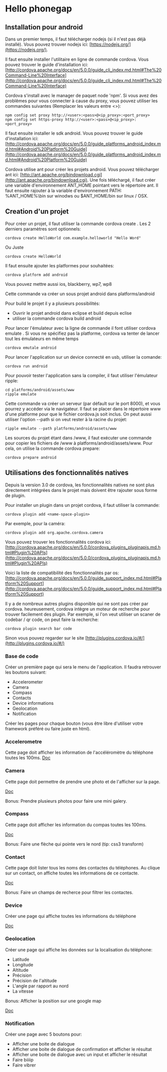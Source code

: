 Hello phonegap
==============

Installation pour android
-------------------------

Dans un premier temps, il faut télécharger nodejs (si il n'est pas déjà installé).
Vous pouvez trouver nodejs ici: [https://nodejs.org/](https://nodejs.org/).

Il faut ensuite installer l'utilitaire en ligne de commande cordova. Vous pouvez trouver le guide d'installation ici: [http://cordova.apache.org/docs/en/5.0.0/guide_cli_index.md.html#The%20Command-Line%20Interface](http://cordova.apache.org/docs/en/5.0.0/guide_cli_index.md.html#The%20Command-Line%20Interface)

Cordova s'install avec le manager de paquet node 'npm'. Si vous avez des problêmes pour vous connecter à cause du proxy, vous pouvez utiliser les commandes suivantes (Remplacer les valeurs entre <>):

    npm config set proxy http://<user>:<pass>@<ip_proxy>:<port_proxy>
    npm config set https-proxy http://<user>:<pass>@<ip_proxy>:<port_proxy>

Il faut ensuite installer le sdk android. Vous pouvez trouver le guide d'installation ici: [http://cordova.apache.org/docs/en/5.0.0/guide_platforms_android_index.md.html#Android%20Platform%20Guide](http://cordova.apache.org/docs/en/5.0.0/guide_platforms_android_index.md.html#Android%20Platform%20Guide)

Cordova utilise ant pour créer les projets android. Vous pouvez télécharger ant ici: [http://ant.apache.org/bindownload.cgi](http://ant.apache.org/bindownload.cgi).
Une fois téléchargé, il faut créer une variable d'environnement ANT_HOME pointant vers le répertoire ant. Il faut ensuite rajouter à la variable d'environnement PATH: %ANT_HOME%\bin sur winodws ou $ANT_HOME/bin sur linux / OSX.


Creation d'un projet
--------------------

Pour créer un projet, il faut utiliser la commande cordova create <directory> <namespace> <message>. Les 2 derniers paramètres sont optionnels:

    cordova create HelloWorld com.example.helloworld "Hello Word"
	
Ou Juste

	cordova create HelloWorld

Il faut ensuite ajouter les platformes pour souhaitées:

    cordova platform add android

Vous pouvez mettre aussi ios, blackberry, wp7, wp8

Cette commande va créer un sous projet android dans platforms/android

Pour build le projet il y a plusieurs possibilités:
- Ouvrir le projet android dans eclipse et build depuis eclise
- utiliser la commande cordova build android

Pour lancer l'émulateur avec la ligne de commande il font utiliser cordova emulate <platform>. Si vous ne spécifiez pas la platforme, cordova va tenter de lancer tout les émulateurs en même temps

    cordova emutale android

Pour lancer l'application sur un device connecté en usb, utiliser la comande:

    cordova run android

Pour pouvoir tester l'application sans la compiler, il faut utiliser l'émulateur ripple:

    cd platforms/android/assets/www
	ripple emulate

Cette commande va créer un serveur (par défault sur le port 8000), et vous pourrez y accéder via le navigateur. Il faut se placer dans le répertoire www d'une platforme pour que le fichier cordova.js soit inclus.
On peut aussi utiliser l'option --path si on veut rester à la racine du projet:

    ripple emulate --path platforms/android/assets/www

Les sources du projet étant dans /www, il faut exécuter une commande pour copier les fichiers de /www à platforms/android/assets/www. Pour cela, on utilise la commande cordova prepare:

    cordova prepare android

Utilisations des fonctionnalités natives
----------------------------------------

Depuis la version 3.0 de cordova, les fonctionnalités natives ne sont plus directement intégrées dans le projet mais doivent être rajouter sous forme de plugin.

Pour installer un plugin dans un projet cordova, il faut utiliser la commande:

    cordova plugin add <name-space-plugin>

Par exemple, pour la caméra:

    cordova plugin add org.apache.cordova.camera

Vous pouvez trouver les fonctionnalités cordova ici: [http://cordova.apache.org/docs/en/5.0.0/cordova_plugins_pluginapis.md.html#Plugin%20APIs](http://cordova.apache.org/docs/en/5.0.0/cordova_plugins_pluginapis.md.html#Plugin%20APIs)

Voici la liste de compatibilité des fonctionnalités par os: [http://cordova.apache.org/docs/en/5.0.0/guide_support_index.md.html#Platform%20Support](http://cordova.apache.org/docs/en/5.0.0/guide_support_index.md.html#Platform%20Support)

Il y a de nombreux autres plugins disponible qui ne sont pas créer par cordova. heureusement, cordova intègre un moteur de recherche pour trouver facilement des plugin. Par exemple, si l'on veut utiliser un scaner de codebar / qr code, on peut faire la recherche:

    cordova plugin search bar code
    
Sinon vous pouvez regarder sur le site [http://plugins.cordova.io/#/](http://plugins.cordova.io/#/)

### Base de code

Créer un première page qui sera le menu de l'application. Il faudra retrouver les boutons suivant:

- Accelerometer
- Camera
- Compass
- Contacts
- Device informations
- Geolocation
- Notification

Créer les pages pour chaque bouton (vous être libre d'utiliser votre framework préféré ou faire juste en html).

### Accelerometre

Cette page doit afficher les information de l'accéléromètre du téléphone toutes les 100ms.
[Doc](https://www.npmjs.com/package/cordova-plugin-device-motion)

### Camera

Cette page doit permettre de prendre une photo et de l'afficher sur la page.

[Doc](https://www.npmjs.com/package/cordova-plugin-camera)

Bonus: Prendre plusieurs photos pour faire une mini galery.

### Compass

Cette page doit afficher les information du compas toutes les 100ms.

[Doc](https://www.npmjs.com/package/cordova-plugin-device-orientation)

Bonus: Faire une flèche qui pointe vers le nord (tip: css3 transform)

### Contact

Cette page doit lister tous les noms des contactes du téléphones. Au clique sur un contact, on affiche toutes les informations de ce contacte.

[Doc](https://www.npmjs.com/package/cordova-plugin-contacts)

Bonus: Faire un champs de recherce pour filtrer les contactes.

### Device

Créer une page qui affiche toutes les informations du téléphone

[Doc](https://www.npmjs.com/package/cordova-plugin-device)

### Geolocation

Créer une page qui affiche les données sur la localisation du téléphone:

- Latitude
- Longitude
- Altitude
- Précision
- Précision de l'altitude
- L'angle par rapport au nord
- La vitesse

Bonus: Afficher la position sur une google map

[Doc](https://www.npmjs.com/package/cordova-plugin-geolocation)

### Notification

Créer une page avec 5 boutons pour:

- Afficher une boite de dialogue
- Afficher une boite de dialogue de confirmation et afficher le résultat
- Afficher une boite de dialogue avec un input et afficher le résultat
- Faire biiiip
- Faire vibrer

